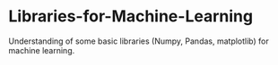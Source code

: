 # Libraries-for-Machine-Learning
Understanding of some basic libraries (Numpy, Pandas, matplotlib) for machine learning.
